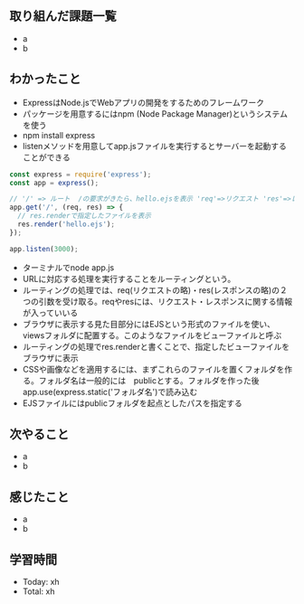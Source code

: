## 取り組んだ課題一覧
- a
- b
## わかったこと
- ExpressはNode.jsでWebアプリの開発をするためのフレームワーク
- パッケージを用意するにはnpm (Node Package Manager)というシステムを使う
- npm install express
- listenメソッドを用意してapp.jsファイルを実行するとサーバーを起動することができる
```javascript:test.js
const express = require('express');
const app = express();

// '/' => ルート  /の要求がきたら、hello.ejsを表示 'req'=>リクエスト 'res'=>レスポンス
app.get('/', (req, res) => {
  // res.renderで指定したファイルを表示
  res.render('hello.ejs');
});

app.listen(3000);
```
- ターミナルでnode app.js
- URLに対応する処理を実行することをルーティングという。
- ルーティングの処理では、req(リクエストの略)・res(レスポンスの略)の２つの引数を受け取る。reqやresには、リクエスト・レスポンスに関する情報が入っていいる
- ブラウザに表示する見た目部分にはEJSという形式のファイルを使い、viewsフォルダに配置する。このようなファイルをビューファイルと呼ぶ
- ルーティングの処理でres.renderと書くことで、指定したビューファイルをブラウザに表示
- CSSや画像などを適用するには、まずこれらのファイルを置くフォルダを作る。フォルダ名は一般的には　publicとする。フォルダを作った後app.use(express.static('フォルダ名')で読み込む
- EJSファイルにはpublicフォルダを起点としたパスを指定する
## 次やること
- a
- b
## 感じたこと
- a
- b
## 学習時間
- Today: xh
- Total: xh
